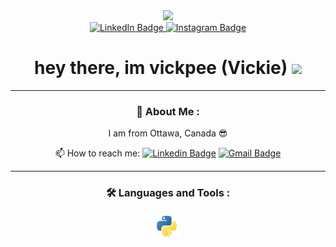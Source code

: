<div id="header" align="center">
  <img src="https://media.giphy.com/media/Dh5q0sShxgp13DwrvG/giphy.gif" width="400"/>
<div id="badges" align="center">
  <a href="https://www.linkedin.com/in/vickie-chen0728/">
    <img src="https://img.shields.io/badge/LinkedIn-blue?logo=linkedin&logoColor=white&style=for-the-badge" alt="LinkedIn Badge"/>
  </a>
  <a href="https://www.instagram.com/vickpeee/">
    <img src="https://img.shields.io/badge/Instagram-purple?logo=instagram&logoColor=white&style=for-the-badge" alt="Instagram Badge"/>
  </a>
</div>
<h1 align="center">
  hey there, im vickpee (Vickie)
  <img src="https://media.giphy.com/media/hvRJCLFzcasrR4ia7z/giphy.gif" width="30px"/>
</h1>

---

### 🐶 About Me :
I am from Ottawa, Canada 😎

📫 How to reach me: [![Linkedin Badge](https://img.shields.io/badge/-Vickie-blue?style=for-the-badge&logo=Linkedin&logoColor=white)](https://www.linkedin.com/in/vickie-chen0728/) [![Gmail Badge](https://img.shields.io/badge/-Vickie-darkred?style=for-the-badge&logo=Gmail&logoColor=white)](https://mail.google.com/mail/?view=cm&fs=1&to=mochalattechen@gmail.com)

---

### 🛠️ Languages and Tools :
<div>
  <img src="https://github.com/devicons/devicon/blob/master/icons/python/python-original.svg" title="Python" alt="Python" width="40" height="40"/>&nbsp;
</div>
